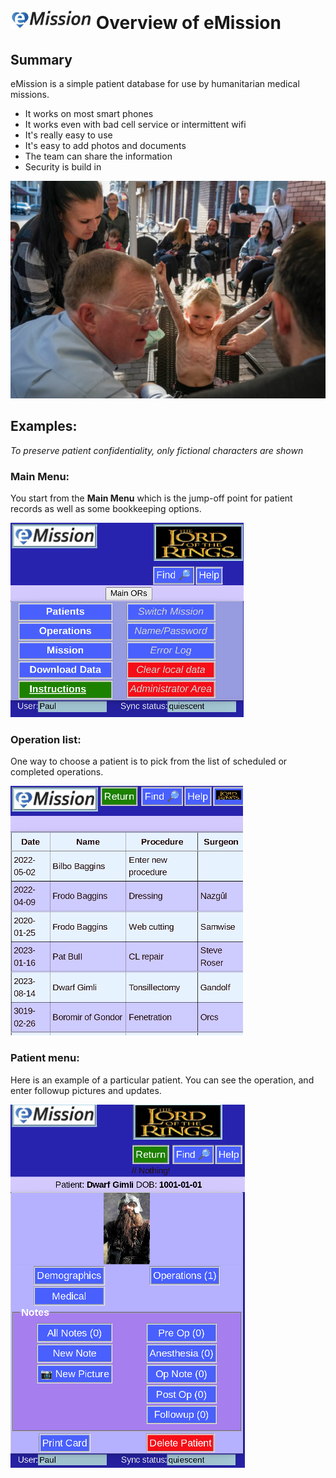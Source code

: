 # ![](images/emission11-web-white.jpg) Overview of eMission 

## Summary

eMission is a simple patient database for use by humanitarian medical missions.

* It works on most smart phones
* It works even with bad cell service or intermittent wifi
* It's really easy to use
* It's easy to add photos and documents
* The team can share the information
* Security is build in

![](images/59190f77-41a3-4ce7-b583-27e8f020d4dd.webp)

## Examples:

*To preserve patient confidentiality, only fictional characters are shown*

### Main Menu:

You start from the **Main Menu** which is the jump-off point for patient records as well as some bookkeeping options.

![](images/MainMenu.png)

### Operation list:

One way to choose a patient is to pick from the list of scheduled or completed operations.

![](images/AllOperations.png)


### Patient menu:

Here is an example of a particular patient. You can see the operation, and enter followup pictures and updates.

![](images/NewPatient8.png)


